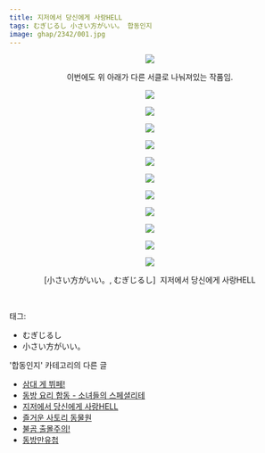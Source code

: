 ```yaml
---
title: 지저에서 당신에게 사랑HELL
tags: むぎじるし 小さい方がいい。 합동인지
image: ghap/2342/001.jpg
---
```

<div class="article">
<p style="text-align: center; clear: none; float: none;"><img src="{{ site.nasurl }}/ghap/2342/001.jpg"/></p>
<p style="text-align: center; clear: none; float: none;">이번에도 위 아래가 다른 서클로 나눠져있는 작품임.</p>
<p style="text-align: center; clear: none; float: none;"><img src="{{ site.nasurl }}/ghap/2342/002.jpg"/></p>
<p style="text-align: center; clear: none; float: none;"><img src="{{ site.nasurl }}/ghap/2342/003.jpg"/></p>
<p style="text-align: center; clear: none; float: none;"><img src="{{ site.nasurl }}/ghap/2342/004.jpg"/></p>
<p style="text-align: center; clear: none; float: none;"><img src="{{ site.nasurl }}/ghap/2342/005.jpg"/></p>
<p style="text-align: center; clear: none; float: none;"><img src="{{ site.nasurl }}/ghap/2342/006.jpg"/></p>
<p style="text-align: center; clear: none; float: none;"><img src="{{ site.nasurl }}/ghap/2342/007.jpg"/></p>
<p style="text-align: center; clear: none; float: none;"><img src="{{ site.nasurl }}/ghap/2342/008.jpg"/></p>
<p style="text-align: center; clear: none; float: none;"><img src="{{ site.nasurl }}/ghap/2342/009.jpg"/></p>
<p style="text-align: center; clear: none; float: none;"><img src="{{ site.nasurl }}/ghap/2342/010.jpg"/></p>
<p style="text-align: center; clear: none; float: none;"><img src="{{ site.nasurl }}/ghap/2342/011.jpg"/></p>
<p style="text-align: center; clear: none; float: none;"><img src="{{ site.nasurl }}/ghap/2342/012.jpg"/></p>
<p style="text-align: center; clear: none; float: none;">[小さい方がいい。, むぎじるし]  지저에서 당신에게 사랑HELL</p>
<p><br/></p>
</div><div class="tagTrail">
<p>태그: </p>
<ul>
<li>むぎじるし</li>
<li>小さい方がいい。</li>
</ul>
</div><div class="another">
<p>'합동인지' 카테고리의 다른 글</p>
<ul>
<li><a href="/2016-09-27-ghap_2369">삼대 게 뷔페!</a></li>
<li><a href="/2016-09-26-ghap_2349">동방 요리 합동 - 소녀들의 스페셜리테</a></li>
<li><a href="/2016-09-25-ghap_2342">지저에서 당신에게 사랑HELL</a></li>
<li><a href="/2016-09-25-ghap_2340">즐거운 사토리 동물원</a></li>
<li><a href="/2016-09-25-ghap_2330">불곰 출몰주의!</a></li>
<li><a href="/2016-09-24-ghap_2319">동방만유첩</a></li>
</ul>
</div><div class="cb_module cb_fluid">
<div class="cb_wrt cb_profile">
</div><!-- commentList close -->
</div>